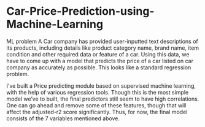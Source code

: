 # Car-Price-Prediction-using-Machine-Learning
ML problem
A Car company has provided user-inputted text descriptions of its products, including details like product category name, brand name, item condition and other required data or feature of a car. Using this data, we have to come up with a model that predicts the price of a car listed on car company as accurately as possible. This looks like a standard regression problem.

I've built a Price predicting module based on supervised machine learning, with the help of various regression tools.
Though this is the most simple model we’ve to built, the final predictors still seem to have high correlations. One can go ahead and remove some of these features, though that will affect the adjusted-r2 score significantly.
Thus, for now, the final model consists of the 7 variables mentioned above.
